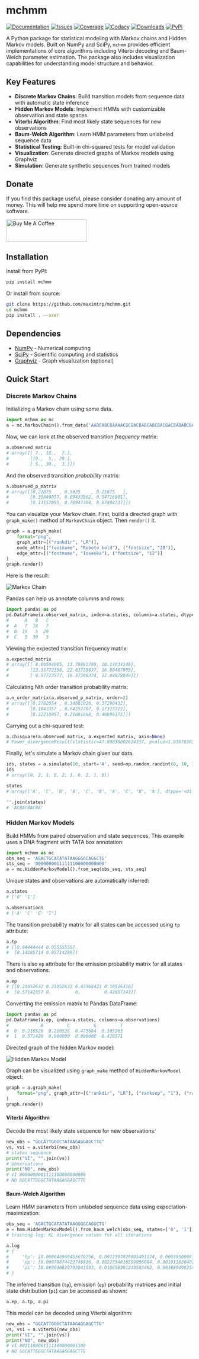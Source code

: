 # mchmm

[![Documentation](https://readthedocs.org/projects/mchmm/badge/?version=latest)](https://mchmm.readthedocs.io/en/latest/?badge=latest)
[![Issues](https://img.shields.io/github/issues/maximtrp/mchmm.svg)](https://github.com/maximtrp/mchmm/issues)
[![Coverage](https://codecov.io/gh/maximtrp/mchmm/branch/master/graph/badge.svg)](https://codecov.io/gh/maximtrp/mchmm)
[![Codacy](https://app.codacy.com/project/badge/Grade/d7881a827eb9473d89aa1fc10fdd855e)](https://www.codacy.com/gh/maximtrp/mchmm/dashboard)
[![Downloads](https://static.pepy.tech/badge/mchmm)](https://pepy.tech/project/mchmm)
[![PyPi](https://img.shields.io/pypi/v/mchmm.svg)](https://pypi.python.org/pypi/mchmm)

A Python package for statistical modeling with Markov chains and Hidden Markov models. Built on NumPy and SciPy, `mchmm` provides efficient implementations of core algorithms including Viterbi decoding and Baum-Welch parameter estimation. The package also includes visualization capabilities for understanding model structure and behavior.

## Key Features

- **Discrete Markov Chains**: Build transition models from sequence data with automatic state inference
- **Hidden Markov Models**: Implement HMMs with customizable observation and state spaces
- **Viterbi Algorithm**: Find most likely state sequences for new observations
- **Baum-Welch Algorithm**: Learn HMM parameters from unlabeled sequence data
- **Statistical Testing**: Built-in chi-squared tests for model validation
- **Visualization**: Generate directed graphs of Markov models using Graphviz
- **Simulation**: Generate synthetic sequences from trained models

## Donate

If you find this package useful, please consider donating any amount of money. This will help me spend more time on supporting open-source software.

<a href="https://www.buymeacoffee.com/maximtrp" target="_blank"><img src="https://cdn.buymeacoffee.com/buttons/v2/default-yellow.png" alt="Buy Me A Coffee" style="height: 60px !important;width: 217px !important;" ></a>

## Installation

Install from PyPI:
```bash
pip install mchmm
```

Or install from source:
```bash
git clone https://github.com/maximtrp/mchmm.git
cd mchmm
pip install . --user
```

## Dependencies

- [NumPy](https://www.numpy.org) - Numerical computing
- [SciPy](https://www.scipy.org) - Scientific computing and statistics
- [Graphviz](https://graphviz.org/) - Graph visualization (optional)

## Quick Start

### Discrete Markov Chains

Initializing a Markov chain using some data.

```python
import mchmm as mc
a = mc.MarkovChain().from_data('AABCABCBAAAACBCBACBABCABCBACBACBABABCBACBBCBBCBCBCBACBABABCBCBAAACABABCBBCBCBCBCBCBAABCBBCBCBCCCBABCBCBBABCBABCABCCABABCBABC')
```

Now, we can look at the observed transition *frequency* matrix:

```python
a.observed_matrix
# array([[ 7., 18.,  7.],
#        [19.,  5., 29.],
#        [ 5., 30.,  3.]])
```

And the observed transition *probability* matrix:

```python
a.observed_p_matrix
# array([[0.21875   , 0.5625    , 0.21875   ],
#        [0.35849057, 0.09433962, 0.54716981],
#        [0.13157895, 0.78947368, 0.07894737]])
```

You can visualize your Markov chain. First, build a directed graph with `graph_make()` method of `MarkovChain` object.
Then `render()` it. 

```python
graph = a.graph_make(
    format="png",
    graph_attr=[("rankdir", "LR")],
    node_attr=[("fontname", "Roboto bold"), ("fontsize", "20")],
    edge_attr=[("fontname", "Iosevka"), ("fontsize", "12")]
)
graph.render()
```

Here is the result:

![Markov Chain](images/mc.png)

Pandas can help us annotate columns and rows:

```python
import pandas as pd
pd.DataFrame(a.observed_matrix, index=a.states, columns=a.states, dtype=int)
#      A   B   C
#  A   7  18   7
#  B  19   5  29
#  C   5  30   3
```

Viewing the expected transition frequency matrix:

```python
a.expected_matrix
# array([[ 8.06504065, 13.78861789, 10.14634146],
#        [13.35772358, 22.83739837, 16.80487805],
#        [ 9.57723577, 16.37398374, 12.04878049]])
```

Calculating Nth order transition probability matrix:

```python
a.n_order_matrix(a.observed_p_matrix, order=2)
# array([[0.2782854 , 0.34881028, 0.37290432],
#        [0.1842357 , 0.64252707, 0.17323722],
#        [0.32218957, 0.21081868, 0.46699175]])
```

Carrying out a chi-squared test:

```python
a.chisquare(a.observed_matrix, a.expected_matrix, axis=None)
# Power_divergenceResult(statistic=47.89038802624337, pvalue=1.0367838347591701e-07)
```

Finally, let's simulate a Markov chain given our data.

```python
ids, states = a.simulate(10, start='A', seed=np.random.randint(0, 10, 10))
ids
# array([0, 2, 1, 0, 2, 1, 0, 2, 1, 0])

states
# array(['A', 'C', 'B', 'A', 'C', 'B', 'A', 'C', 'B', 'A'], dtype='<U1')

"".join(states)
# 'ACBACBACBA'
```

### Hidden Markov Models

Build HMMs from paired observation and state sequences. This example uses a DNA fragment with TATA box annotation:

```python
import mchmm as mc
obs_seq = 'AGACTGCATATATAAGGGGCAGGCTG'
sts_seq = '00000000111111100000000000'
a = mc.HiddenMarkovModel().from_seq(obs_seq, sts_seq)
```

Unique states and observations are automatically inferred:

```python
a.states
# ['0' '1']

a.observations
# ['A' 'C' 'G' 'T']
```

The transition probability matrix for all states can be accessed using `tp` attribute:

```python
a.tp
# [[0.94444444 0.05555556]
#  [0.14285714 0.85714286]]
```

There is also `ep` attribute for the emission probability matrix for all states and observations.

```python
a.ep
# [[0.21052632 0.21052632 0.47368421 0.10526316]
#  [0.57142857 0.         0.         0.42857143]]
```

Converting the emission matrix to Pandas DataFrame:

```python
import pandas as pd
pd.DataFrame(a.ep, index=a.states, columns=a.observations)
#            A         C         G         T
#  0  0.210526  0.210526  0.473684  0.105263
#  1  0.571429  0.000000  0.000000  0.428571
```

Directed graph of the hidden Markov model:

![Hidden Markov Model](images/hmm.png)

Graph can be visualized using `graph_make` method of `HiddenMarkovModel` object:

```python
graph = a.graph_make(
    format="png", graph_attr=[("rankdir", "LR"), ("ranksep", "1"), ("rank", "same")]
)
graph.render()
```

#### Viterbi Algorithm

Decode the most likely state sequence for new observations:

```python
new_obs = "GGCATTGGGCTATAAGAGGAGCTTG"
vs, vsi = a.viterbi(new_obs)
# states sequence
print("VI", "".join(vs))
# observations
print("NO", new_obs)
# VI 0000000001111100000000000
# NO GGCATTGGGCTATAAGAGGAGCTTG
```

#### Baum-Welch Algorithm

Learn HMM parameters from unlabeled sequence data using expectation-maximization:

```python
obs_seq = 'AGACTGCATATATAAGGGGCAGGCTG'
a = hmm.HiddenMarkovModel().from_baum_welch(obs_seq, states=['0', '1'])
# training log: KL divergence values for all iterations

a.log
# {
#     'tp': [0.008646969455670256, 0.0012397829805491124, 0.0003950986109761759],
#     'ep': [0.09078874423746826, 0.0022734816599056084, 0.0010118204023946836],
#     'pi': [0.009030829793043593, 0.016658391248503462, 0.0038894983546756065]
# }
```

The inferred transition (`tp`), emission (`ep`) probability matrices and
initial state distribution (`pi`) can be accessed as shown:

```python
a.ep, a.tp, a.pi
```

This model can be decoded using Viterbi algorithm:

```python
new_obs = "GGCATTGGGCTATAAGAGGAGCTTG"
vs, vsi = a.viterbi(new_obs)
print("VI", "".join(vs))
print("NO", new_obs)
# VI 0011100001111100000001100
# NO GGCATTGGGCTATAAGAGGAGCTTG
```
